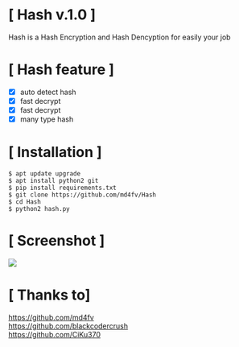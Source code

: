 # [ Hash v.1.0 ]

Hash is a Hash Encryption and Hash Dencyption for easily your job 

# [ Hash feature ]
- [x] auto detect hash
- [x] fast decrypt
- [x] fast decrypt
- [x] many type hash

# [ Installation ]
```
$ apt update upgrade
$ apt install python2 git
$ pip install requirements.txt
$ git clone https://github.com/md4fv/Hash
$ cd Hash
$ python2 hash.py
```
# [ Screenshot ]
<img src=".images/" />

# [ Thanks to]
https://github.com/md4fv<br>
https://github.com/blackcodercrush<br>
https://github.com/CiKu370<br>
